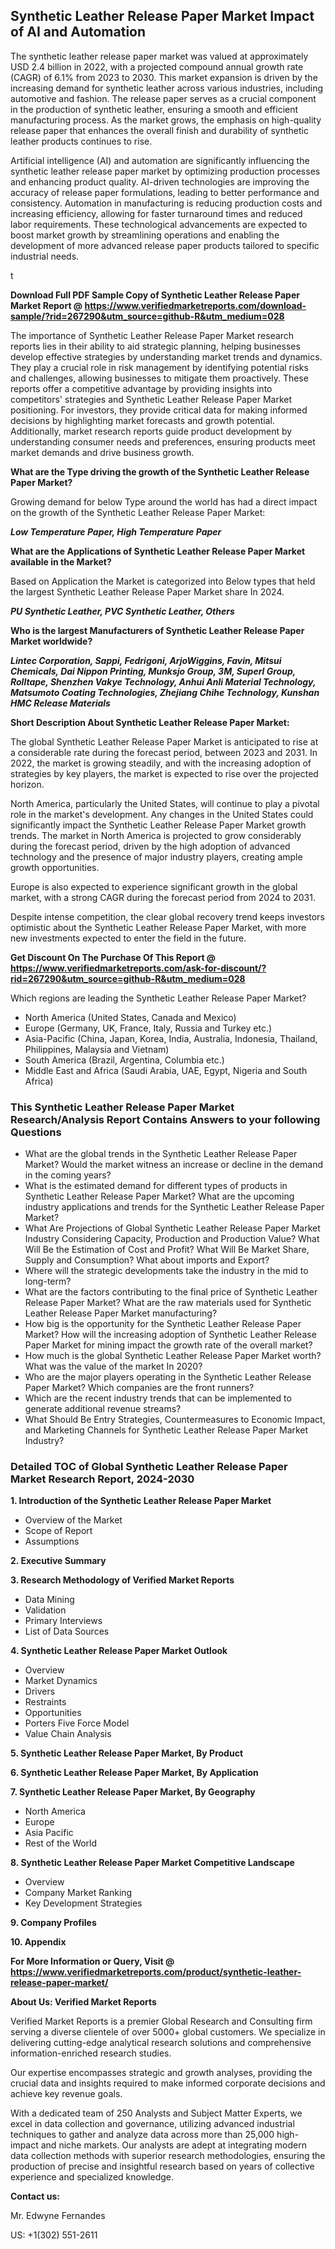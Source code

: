 <h2>Synthetic Leather Release Paper Market Impact of AI and Automation</h2><p>The synthetic leather release paper market was valued at approximately USD 2.4 billion in 2022, with a projected compound annual growth rate (CAGR) of 6.1% from 2023 to 2030. This market expansion is driven by the increasing demand for synthetic leather across various industries, including automotive and fashion. The release paper serves as a crucial component in the production of synthetic leather, ensuring a smooth and efficient manufacturing process. As the market grows, the emphasis on high-quality release paper that enhances the overall finish and durability of synthetic leather products continues to rise.</p><p>Artificial intelligence (AI) and automation are significantly influencing the synthetic leather release paper market by optimizing production processes and enhancing product quality. AI-driven technologies are improving the accuracy of release paper formulations, leading to better performance and consistency. Automation in manufacturing is reducing production costs and increasing efficiency, allowing for faster turnaround times and reduced labor requirements. These technological advancements are expected to boost market growth by streamlining operations and enabling the development of more advanced release paper products tailored to specific industrial needs.</p>t</p><p id="" class=""><strong>Download Full PDF Sample Copy of Synthetic Leather Release Paper Market Report @ <a href="https://www.verifiedmarketreports.com/download-sample/?rid=267290&utm_source=github-R&utm_medium=028" target="_blank">https://www.verifiedmarketreports.com/download-sample/?rid=267290&utm_source=github-R&utm_medium=028</a></strong></p><p>The importance of&nbsp;Synthetic Leather Release Paper Market research reports lies in their ability to aid strategic planning, helping businesses develop effective strategies by understanding market trends and dynamics. They play a crucial role in risk management by identifying potential risks and challenges, allowing businesses to mitigate them proactively. These reports offer a competitive advantage by providing insights into competitors' strategies and Synthetic Leather Release Paper Market positioning. For investors, they provide critical data for making informed decisions by highlighting market forecasts and growth potential. Additionally, market research reports guide product development by understanding consumer needs and preferences, ensuring products meet market demands and drive business growth.</p><p><strong>What are the&nbsp;Type driving the growth of the Synthetic Leather Release Paper Market?</strong></p><p id="" class="">Growing demand for below Type around the world has had a direct impact on the growth of the Synthetic Leather Release Paper Market:</p><em><strong>Low Temperature Paper, High Temperature Paper</strong></em></p><strong>What are the&nbsp;Applications&nbsp;of Synthetic Leather Release Paper Market available in the Market?</strong></p><p id="" class="">Based on Application the Market is categorized into Below types that held the largest Synthetic Leather Release Paper Market share In 2024.</p><em><strong>PU Synthetic Leather, PVC Synthetic Leather, Others</strong></em></p><strong>Who is the largest Manufacturers of Synthetic Leather Release Paper Market worldwide?</strong></p><p><em><strong>Lintec Corporation, Sappi, Fedrigoni, ArjoWiggins, Favin, Mitsui Chemicals, Dai Nippon Printing, Munksjo Group, 3M, Superl Group, Rolltape, Shenzhen Vakye Technology, Anhui Anli Material Technology, Matsumoto Coating Technologies, Zhejiang Chihe Technology, Kunshan HMC Release Materials</strong></em></p><p id="" class=""><strong>Short Description About Synthetic Leather Release Paper Market:</strong></p><p>The global Synthetic Leather Release Paper Market is anticipated to rise at a considerable rate during the forecast period, between 2023 and 2031. In 2022, the market is growing steadily, and with the increasing adoption of strategies by key players, the market is expected to rise over the projected horizon.</p><p>North America, particularly the United States, will continue to play a pivotal role in the market's development. Any changes in the United States could significantly impact the Synthetic Leather Release Paper Market growth trends. The market in North America is projected to grow considerably during the forecast period, driven by the high adoption of advanced technology and the presence of major industry players, creating ample growth opportunities.</p><p>Europe is also expected to experience significant growth in the global market, with a strong CAGR during the forecast period from 2024 to 2031.</p><p>Despite intense competition, the clear global recovery trend keeps investors optimistic about the Synthetic Leather Release Paper Market, with more new investments expected to enter the field in the future.</p><p id="" class=""><strong>Get Discount On The Purchase Of This Report @ <a href="https://www.verifiedmarketreports.com/ask-for-discount/?rid=267290&utm_source=github-R&utm_medium=028" target="_blank">https://www.verifiedmarketreports.com/ask-for-discount/?rid=267290&utm_source=github-R&utm_medium=028</a></strong></p>Which regions are leading the Synthetic Leather Release Paper Market?</p><ul><li>North America (United States, Canada and Mexico)</li><li>Europe (Germany, UK, France, Italy, Russia and Turkey etc.)</li><li>Asia-Pacific (China, Japan, Korea, India, Australia, Indonesia, Thailand, Philippines, Malaysia and Vietnam)</li><li>South America (Brazil, Argentina, Columbia etc.)</li><li>Middle East and Africa (Saudi Arabia, UAE, Egypt, Nigeria and South Africa)</li></ul><h3 id="" class="">This Synthetic Leather Release Paper Market Research/Analysis Report Contains Answers to your following Questions</h3><ul><li>What are the global trends in the Synthetic Leather Release Paper Market? Would the market witness an increase or decline in the demand in the coming years?</li><li>What is the estimated demand for different types of products in Synthetic Leather Release Paper Market? What are the upcoming industry applications and trends for the Synthetic Leather Release Paper Market?</li><li>What Are Projections of Global Synthetic Leather Release Paper Market Industry Considering Capacity, Production and Production Value? What Will Be the Estimation of Cost and Profit? What Will Be Market Share, Supply and Consumption? What about imports and Export?</li><li>Where will the strategic developments take the industry in the mid to long-term?</li><li>What are the factors contributing to the final price of Synthetic Leather Release Paper Market? What are the raw materials used for Synthetic Leather Release Paper Market manufacturing?</li><li>How big is the opportunity for the Synthetic Leather Release Paper Market? How will the increasing adoption of Synthetic Leather Release Paper Market for mining impact the growth rate of the overall market?</li><li>How much is the global Synthetic Leather Release Paper Market worth? What was the value of the market In 2020?</li><li>Who are the major players operating in the Synthetic Leather Release Paper Market? Which companies are the front runners?</li><li>Which are the recent industry trends that can be implemented to generate additional revenue streams?</li><li>What Should Be Entry Strategies, Countermeasures to Economic Impact, and Marketing Channels for Synthetic Leather Release Paper Market Industry?</li></ul><h3 id="" class="">Detailed TOC of Global Synthetic Leather Release Paper Market Research Report, 2024-2030</h3><p id="" class=""><strong>1. Introduction of the Synthetic Leather Release Paper Market</strong></p><ul><li>Overview of the Market</li><li>Scope of Report</li><li>Assumptions</li></ul><p id="" class=""><strong>2. Executive Summary</strong></p><p id="" class=""><strong>3. Research Methodology of Verified Market Reports</strong></p><ul><li>Data Mining</li><li>Validation</li><li>Primary Interviews</li><li>List of Data Sources</li></ul><p id="" class=""><strong>4. Synthetic Leather Release Paper Market Outlook</strong></p><ul><li>Overview</li><li>Market Dynamics</li><li>Drivers</li><li>Restraints</li><li>Opportunities</li><li>Porters Five Force Model</li><li>Value Chain Analysis</li></ul><p id="" class=""><strong>5. Synthetic Leather Release Paper Market, By Product</strong></p><p id="" class=""><strong>6. Synthetic Leather Release Paper Market, By Application</strong></p><p id="" class=""><strong>7. Synthetic Leather Release Paper Market, By Geography</strong></p><ul><li>North America</li><li>Europe</li><li>Asia Pacific</li><li>Rest of the World</li></ul><p id="" class=""><strong>8. Synthetic Leather Release Paper Market Competitive Landscape</strong></p><ul><li>Overview</li><li>Company Market Ranking</li><li>Key Development Strategies</li></ul><p id="" class=""><strong>9. Company Profiles</strong></p><p id="" class=""><strong>10. Appendix</strong></p><p id="" class=""><strong>For More Information or Query, Visit @ <a href="https://www.verifiedmarketreports.com/product/synthetic-leather-release-paper-market/" target="_blank">https://www.verifiedmarketreports.com/product/synthetic-leather-release-paper-market/</a></strong></p><p id="" class=""><strong>About Us: Verified Market Reports</strong></p><p id="" class="">Verified Market Reports is a premier Global Research and Consulting firm serving a diverse clientele of over 5000+ global customers. We specialize in delivering cutting-edge analytical research solutions and comprehensive information-enriched research studies.</p><p id="" class="">Our expertise encompasses strategic and growth analyses, providing the crucial data and insights required to make informed corporate decisions and achieve key revenue goals.</p><p id="" class="">With a dedicated team of 250 Analysts and Subject Matter Experts, we excel in data collection and governance, utilizing advanced industrial techniques to gather and analyze data across more than 25,000 high-impact and niche markets. Our analysts are adept at integrating modern data collection methods with superior research methodologies, ensuring the production of precise and insightful research based on years of collective experience and specialized knowledge.</p><p id="" class=""><strong>Contact us:</strong></p><p id="" class="">Mr. Edwyne Fernandes</p><p id="" class="">US: +1(302) 551-2611</p>